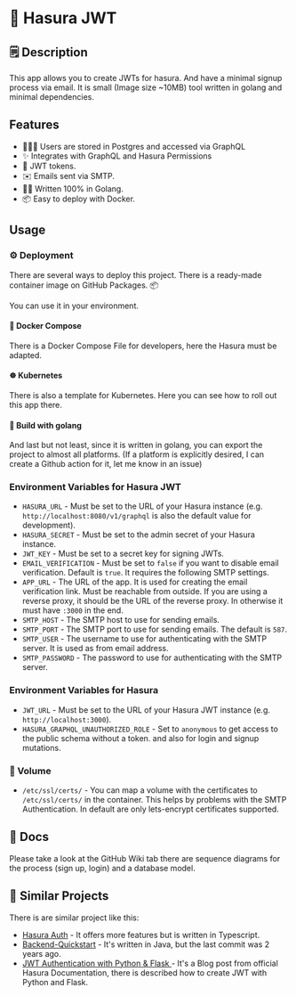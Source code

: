 # 🔑 Hasura JWT 

## 🗒️ Description
This app allows you to create JWTs for hasura.
And have a minimal signup process via email.
It is small (Image size ~10MB) tool written in golang and minimal dependencies.

## Features
  -  🧑‍🤝‍🧑 Users are stored in Postgres and accessed via GraphQL
  -  ✨ Integrates with GraphQL and Hasura Permissions
  -  🔑 JWT tokens.
  -  ✉️ Emails sent via SMTP.
  -  👨‍💻 Written 100% in Golang.
  -  📦 Easy to deploy with Docker.

## Usage

### ⚙️ Deployment
There are several ways to deploy this project.
There is a ready-made container image on GitHub Packages. 📦

You can use it in your environment.

#### 🐳 Docker Compose
There is a Docker Compose File for developers, here the Hasura must be adapted.

#### ☸ Kubernetes
There is also a template for Kubernetes.
Here you can see how to roll out this app there.

#### 🐹 Build with golang 
And last but not least, since it is written in golang, you can export the project to almost all platforms.
(If a platform is explicitly desired, I can create a Github action for it, let me know in an issue)

### Environment Variables for Hasura JWT
  - `HASURA_URL` - Must be set to the URL of your Hasura instance (e.g. `http://localhost:8080/v1/graphql` is also the default value for development).
  - `HASURA_SECRET` - Must be set to the admin secret of your Hasura instance.
  - `JWT_KEY` - Must be set to a secret key for signing JWTs.
  - `EMAIL_VERIFICATION` - Must be set to `false` if you want to disable email verification. Default is `true`. It requires the following SMTP settings.
  - `APP_URL` - The URL of the app. It is used for creating the email verification link. Must be reachable from outside. If you are using a reverse proxy, it should be the URL of the reverse proxy. In otherwise it must have `:3000` in the end.
  - `SMTP_HOST` - The SMTP host to use for sending emails.
  - `SMTP_PORT` - The SMTP port to use for sending emails. The default is `587`.
  - `SMTP_USER` - The username to use for authenticating with the SMTP server. It is used as from email address.
  - `SMTP_PASSWORD` - The password to use for authenticating with the SMTP server.

### Environment Variables for Hasura
  - `JWT_URL` - Must be set to the URL of your Hasura JWT instance (e.g. `http://localhost:3000`).
  - `HASURA_GRAPHQL_UNAUTHORIZED_ROLE` - Set to `anonymous` to get access to the public schema without a token. and also for login and signup mutations.

### 📂 Volume
  - `/etc/ssl/certs/` - You can map a volume with the certificates to `/etc/ssl/certs/` in the container.
This helps by problems with the SMTP Authentication. In default are only lets-encrypt certificates supported.

## 📃 Docs
Please take a look at the GitHub Wiki tab there are sequence diagrams for the process (sign up, login) and a database model.

## 🤖 Similar Projects
There is are similar project like this:
  - [Hasura Auth](https://github.com/nhost/hasura-auth/tree/main) - It offers more features but is written in Typescript.
  - [Backend-Quickstart](https://github.com/ryaino/Backend-Quickstart) - It's written in Java, but the last commit was 2 years ago.
  - [JWT Authentication with Python & Flask ](https://hasura.io/docs/latest/actions/codegen/python-flask/) - It's a Blog post from official Hasura Documentation, there is described how to create JWT with Python and Flask.
